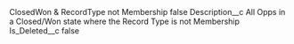 <?xml version="1.0" encoding="UTF-8"?>
<CustomMetadata xmlns="http://soap.sforce.com/2006/04/metadata" xmlns:xsi="http://www.w3.org/2001/XMLSchema-instance" xmlns:xsd="http://www.w3.org/2001/XMLSchema">
    <label>ClosedWon &amp; RecordType not Membership</label>
    <protected>false</protected>
    <values>
        <field>Description__c</field>
        <value xsi:type="xsd:string">All Opps in a Closed/Won state where the Record Type is not Membership</value>
    </values>
    <values>
        <field>Is_Deleted__c</field>
        <value xsi:type="xsd:boolean">false</value>
    </values>
</CustomMetadata>

